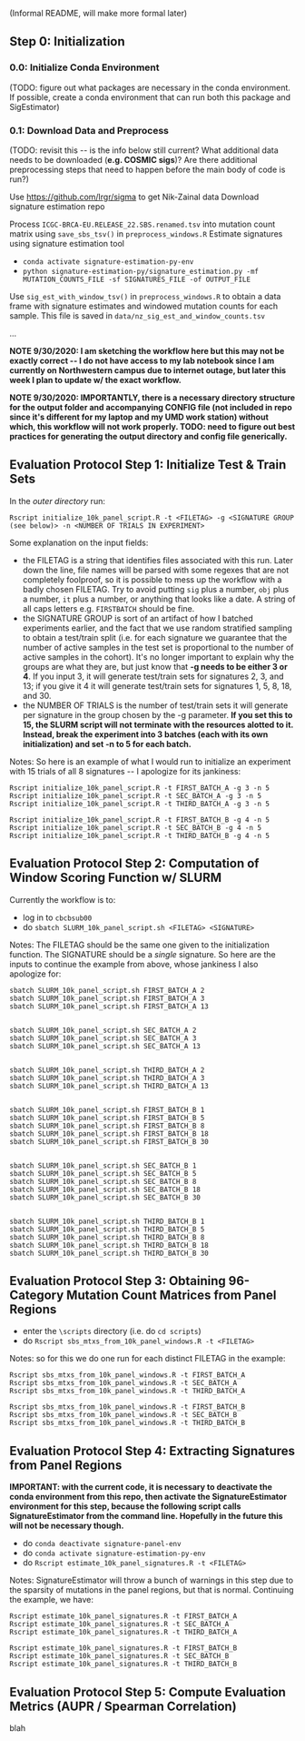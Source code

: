 (Informal README, will make more formal later)

## Step 0: Initialization

### 0.0: Initialize Conda Environment
(TODO: figure out what packages are necessary in the conda environment. If possible, create a conda environment that can run both this package and SigEstimator)


### 0.1: Download Data and Preprocess
(TODO: revisit this -- is the info below still current? What additional data needs to be downloaded (**e.g. COSMIC sigs**)? Are there additional preprocessing steps that need to happen before the main body of code is run?)

Use https://github.com/lrgr/sigma to get Nik-Zainal data
Download signature estimation repo

Process `ICGC-BRCA-EU.RELEASE_22.SBS.renamed.tsv` into mutation count matrix using `save_sbs_tsv()` in `preprocess_windows.R`
Estimate signatures using signature estimation tool
- `conda activate signature-estimation-py-env`
- `python signature-estimation-py/signature_estimation.py -mf MUTATION_COUNTS_FILE -sf SIGNATURES_FILE -of OUTPUT_FILE`

Use `sig_est_with_window_tsv()` in `preprocess_windows.R` to obtain a data frame with signature estimates and windowed mutation counts for each sample.
This file is saved in `data/nz_sig_est_and_window_counts.tsv`


...

**NOTE 9/30/2020: I am sketching the workflow here but this may not be exactly correct -- I do not have access to my lab notebook since I am currently on Northwestern campus due to internet outage, but later this week I plan to update w/ the exact workflow.**

**NOTE 9/30/2020: IMPORTANTLY, there is a necessary directory structure for the output folder and accompanying CONFIG file (not included in repo since it's different for my laptop and my UMD work station) without which, this workflow will not work properly. TODO: need to figure out best practices for generating the output directory and config file generically.**

## Evaluation Protocol Step 1: Initialize Test & Train Sets 
In the *outer directory* run:
``` 
Rscript initialize_10k_panel_script.R -t <FILETAG> -g <SIGNATURE GROUP (see below)> -n <NUMBER OF TRIALS IN EXPERIMENT>
```
Some explanation on the input fields:
- the FILETAG is a string that identifies files associated with this run. Later down the line, file names will be parsed with some regexes that are not completely foolproof, so it is possible to mess up the workflow with a badly chosen FILETAG. Try to avoid putting `sig` plus a number, `obj` plus a number, `it` plus a number, or anything that looks like a date. A string of all caps letters e.g. `FIRSTBATCH` should be fine.
- the SIGNATURE GROUP is sort of an artifact of how I batched experiments earlier, and the fact that we use random stratified sampling to obtain a test/train split (i.e. for each signature we guarantee that the number of active samples in the test set is proportional to the number of active samples in the cohort). It's no longer important to explain why the groups are what they are, but just know that **-g needs to be either 3 or 4**. If you input 3, it will generate test/train sets for signatures 2, 3, and 13; if you give it 4 it will generate test/train sets for signatures 1, 5, 8, 18, and 30.
- the NUMBER OF TRIALS is the number of test/train sets it will generate per signature in the group chosen by the -g parameter. **If you set this to 15, the SLURM script will not terminate with the resources alotted to it. Instead, break the experiment into 3 batches (each with its own initialization) and set -n to 5 for each batch.**

Notes:
So here is an example of what I would run to initialize an experiment with 15 trials of all 8 signatures -- I apologize for its jankiness:
```
Rscript initialize_10k_panel_script.R -t FIRST_BATCH_A -g 3 -n 5
Rscript initialize_10k_panel_script.R -t SEC_BATCH_A -g 3 -n 5
Rscript initialize_10k_panel_script.R -t THIRD_BATCH_A -g 3 -n 5

Rscript initialize_10k_panel_script.R -t FIRST_BATCH_B -g 4 -n 5
Rscript initialize_10k_panel_script.R -t SEC_BATCH_B -g 4 -n 5
Rscript initialize_10k_panel_script.R -t THIRD_BATCH_B -g 4 -n 5
```

## Evaluation Protocol Step 2: Computation of Window Scoring Function w/ SLURM
Currently the workflow is to:
- log in to `cbcbsub00`
- do `sbatch SLURM_10k_panel_script.sh <FILETAG> <SIGNATURE>`

Notes: 
The FILETAG should be the same one given to the initialization function. The SIGNATURE should be a *single* signature. So here are the inputs to continue the example from above, whose jankiness I also apologize for:
```
sbatch SLURM_10k_panel_script.sh FIRST_BATCH_A 2
sbatch SLURM_10k_panel_script.sh FIRST_BATCH_A 3
sbatch SLURM_10k_panel_script.sh FIRST_BATCH_A 13


sbatch SLURM_10k_panel_script.sh SEC_BATCH_A 2
sbatch SLURM_10k_panel_script.sh SEC_BATCH_A 3
sbatch SLURM_10k_panel_script.sh SEC_BATCH_A 13


sbatch SLURM_10k_panel_script.sh THIRD_BATCH_A 2
sbatch SLURM_10k_panel_script.sh THIRD_BATCH_A 3
sbatch SLURM_10k_panel_script.sh THIRD_BATCH_A 13


sbatch SLURM_10k_panel_script.sh FIRST_BATCH_B 1
sbatch SLURM_10k_panel_script.sh FIRST_BATCH_B 5
sbatch SLURM_10k_panel_script.sh FIRST_BATCH_B 8
sbatch SLURM_10k_panel_script.sh FIRST_BATCH_B 18
sbatch SLURM_10k_panel_script.sh FIRST_BATCH_B 30


sbatch SLURM_10k_panel_script.sh SEC_BATCH_B 1
sbatch SLURM_10k_panel_script.sh SEC_BATCH_B 5
sbatch SLURM_10k_panel_script.sh SEC_BATCH_B 8
sbatch SLURM_10k_panel_script.sh SEC_BATCH_B 18
sbatch SLURM_10k_panel_script.sh SEC_BATCH_B 30


sbatch SLURM_10k_panel_script.sh THIRD_BATCH_B 1
sbatch SLURM_10k_panel_script.sh THIRD_BATCH_B 5
sbatch SLURM_10k_panel_script.sh THIRD_BATCH_B 8
sbatch SLURM_10k_panel_script.sh THIRD_BATCH_B 18
sbatch SLURM_10k_panel_script.sh THIRD_BATCH_B 30
```

## Evaluation Protocol Step 3: Obtaining 96-Category Mutation Count Matrices from Panel Regions
- enter the `\scripts` directory (i.e. do `cd scripts`)
- do `Rscript sbs_mtxs_from_10k_panel_windows.R -t <FILETAG>`

Notes: so for this we do one run for each distinct FILETAG in the example:
```
Rscript sbs_mtxs_from_10k_panel_windows.R -t FIRST_BATCH_A
Rscript sbs_mtxs_from_10k_panel_windows.R -t SEC_BATCH_A
Rscript sbs_mtxs_from_10k_panel_windows.R -t THIRD_BATCH_A

Rscript sbs_mtxs_from_10k_panel_windows.R -t FIRST_BATCH_B
Rscript sbs_mtxs_from_10k_panel_windows.R -t SEC_BATCH_B
Rscript sbs_mtxs_from_10k_panel_windows.R -t THIRD_BATCH_B
```

## Evaluation Protocol Step 4: Extracting Signatures from Panel Regions
**IMPORTANT: with the current code, it is necessary to deactivate the conda environment from this repo, then activate the SignatureEstimator environment for this step, because the following script calls SignatureEstimator from the command line. Hopefully in the future this will not be necessary though.**
- do `conda deactivate signature-panel-env`
- do `conda activate signature-estimation-py-env`
- do `Rscript estimate_10k_panel_signatures.R -t <FILETAG>`

Notes: SignatureEstimator will throw a bunch of warnings in this step due to the sparsity of mutations in the panel regions, but that is normal. Continuing the example, we have:

```
Rscript estimate_10k_panel_signatures.R -t FIRST_BATCH_A
Rscript estimate_10k_panel_signatures.R -t SEC_BATCH_A
Rscript estimate_10k_panel_signatures.R -t THIRD_BATCH_A

Rscript estimate_10k_panel_signatures.R -t FIRST_BATCH_B
Rscript estimate_10k_panel_signatures.R -t SEC_BATCH_B
Rscript estimate_10k_panel_signatures.R -t THIRD_BATCH_B
```

## Evaluation Protocol Step 5: Compute Evaluation Metrics (AUPR / Spearman Correlation)

blah
